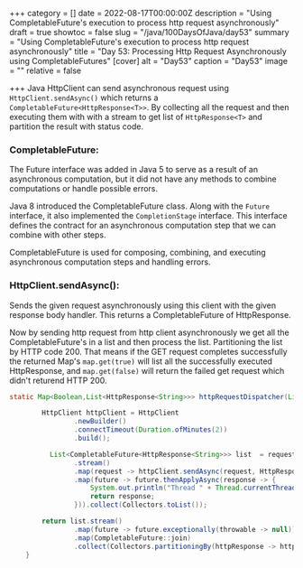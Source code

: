 +++
category = []
date = 2022-08-17T00:00:00Z
description = "Using CompletableFuture's execution to process http request asynchronously"
draft = true
showtoc = false
slug = "/java/100DaysOfJava/day53"
summary = "Using CompletableFuture's execution to process http request asynchronously"
title = "Day 53: Processing Http Request Asynchronously using CompletableFutures"
[cover]
alt = "Day53"
caption = "Day53"
image = ""
relative = false

+++
Java HttpClient can send asynchronous request using `HttpClient.sendAsync()` which returns a `CompletableFuture<HttpResponse<T>>`. By collecting all the request and then executing them with with a stream to get list of `HttpResponse<T>` and partition the result with status code. 


### CompletableFuture:


The Future interface was added in Java 5 to serve as a result of an asynchronous computation, but it did not have any methods to combine computations or handle possible errors.

Java 8 introduced the CompletableFuture class. Along with the `Future` interface, it also implemented the `CompletionStage` interface. This interface defines the contract for an asynchronous computation step that we can combine with other steps.

CompletableFuture is used for composing, combining, and executing asynchronous computation steps and handling errors.

### HttpClient.sendAsync():

Sends the given request asynchronously using this client with the given response body handler. This returns a CompletableFuture of HttpResponse.
  
Now by sending http request from http client asynchronously we get all the CompletableFuture's in a list and then process the list. Partitioning the list by HTTP code 200. That means if the GET request completes successfully the returned Map's `map.get(true)` will list all the successfully executed HttpResponse, and `map.get(false)` will return the failed get request which didn't returend HTTP 200. 

```java
static Map<Boolean,List<HttpResponse<String>>> httpRequestDispatcher(List<HttpRequest> requests) throws URISyntaxException {

        HttpClient httpClient = HttpClient
                .newBuilder()
                .connectTimeout(Duration.ofMinutes(2))
                .build();

          List<CompletableFuture<HttpResponse<String>>> list  = requests
                .stream()
                .map(request -> httpClient.sendAsync(request, HttpResponse.BodyHandlers.ofString()))
                .map(future -> future.thenApplyAsync(response -> {
                    System.out.println("Thread " + Thread.currentThread().getName() + " current time " + System.currentTimeMillis());
                    return response;
                })).collect(Collectors.toList());

        return list.stream()
                .map(future -> future.exceptionally(throwable -> null))
                .map(CompletableFuture::join)
                .collect(Collectors.partitioningBy(httpResponse -> httpResponse.statusCode() == 200));
    }
```